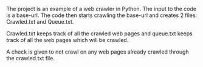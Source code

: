 The project is an example of a web crawler in Python.
The input to the code is a base-url. The code then starts crawling the base-url and creates 2 files:
Crawled.txt and Queue.txt.

Crawled.txt keeps track of all the crawled web pages and queue.txt keeps track of all the web pages which will be crawled.

A check is given to not crawl on any web pages already crawled through the crawled.txt file.
